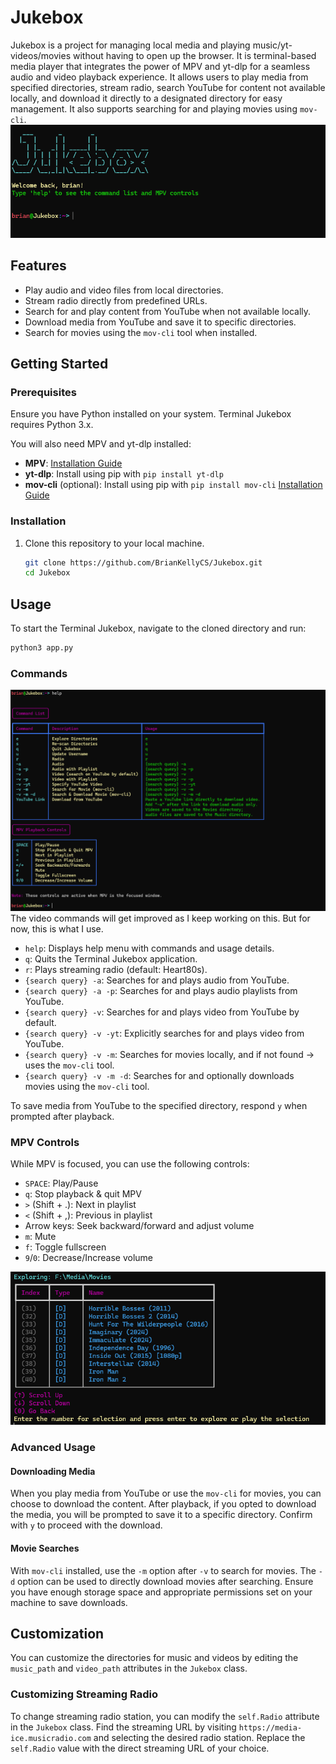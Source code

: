 # Jukebox

Jukebox is a project for managing local media and playing music/yt-videos/movies without having to open up the browser. It is terminal-based media player that integrates the power of MPV and yt-dlp for a seamless audio and video playback experience. It allows users to play media from specified directories, stream radio, search YouTube for content not available locally, and download it directly to a designated directory for easy management. It also supports searching for and playing movies using `mov-cli`.
![welcome screen](./images/welcome.png)
## Features

- Play audio and video files from local directories.
- Stream radio directly from predefined URLs.
- Search for and play content from YouTube when not available locally.
- Download media from YouTube and save it to specific directories.
- Search for movies using the `mov-cli` tool when installed.

## Getting Started

### Prerequisites

Ensure you have Python installed on your system. Terminal Jukebox requires Python 3.x.

You will also need MPV and yt-dlp installed:
- **MPV**: [Installation Guide](https://mpv.io/installation/)
- **yt-dlp**: Install using pip with `pip install yt-dlp`
- **mov-cli** (optional): Install using pip with `pip install mov-cli` [Installation Guide](https://github.com/mov-cli/mov-cli/wiki/Installation)

### Installation

1. Clone this repository to your local machine.
    ```bash
    git clone https://github.com/BrianKellyCS/Jukebox.git
    cd Jukebox
    ```

## Usage

To start the Terminal Jukebox, navigate to the cloned directory and run:

```bash
python3 app.py
```


### Commands
![help menu](./images/help.png)
The video commands will get improved as I keep working on this. But for now, this is what I use.

- `help`: Displays help menu with commands and usage details.
- `q`: Quits the Terminal Jukebox application.
- `r`: Plays streaming radio (default: Heart80s).
- `{search query} -a`: Searches for and plays audio from YouTube.
- `{search query} -a -p`: Searches for and plays audio playlists from YouTube.
- `{search query} -v`: Searches for and plays video from YouTube by default.
- `{search query} -v -yt`: Explicitly searches for and plays video from YouTube.
- `{search query} -v -m`: Searches for movies locally, and if not found -> uses the `mov-cli` tool.
- `{search query} -v -m -d`: Searches for and optionally downloads movies using the `mov-cli` tool.

To save media from YouTube to the specified directory, respond `y` when prompted after playback.

### MPV Controls

While MPV is focused, you can use the following controls:
- `SPACE`: Play/Pause
- `q`: Stop playback & quit MPV
- `>` (Shift + .): Next in playlist
- `<` (Shift + ,): Previous in playlist
- Arrow keys: Seek backward/forward and adjust volume
- `m`: Mute
- `f`: Toggle fullscreen
- `9`/`0`: Decrease/Increase volume


![Alt text describing the image](./images/explore.png)
### Advanced Usage

#### Downloading Media

When you play media from YouTube or use the `mov-cli` for movies, you can choose to download the content. After playback, if you opted to download the media, you will be prompted to save it to a specific directory. Confirm with `y` to proceed with the download.

#### Movie Searches

With `mov-cli` installed, use the `-m` option after `-v` to search for movies. The `-d` option can be used to directly download movies after searching. Ensure you have enough storage space and appropriate permissions set on your machine to save downloads.

## Customization

You can customize the directories for music and videos by editing the `music_path` and `video_path` attributes in the `Jukebox` class.

### Customizing Streaming Radio

To change streaming radio station, you can modify the `self.Radio` attribute in the `Jukebox` class. Find the streaming URL by visiting `https://media-ice.musicradio.com` and selecting the desired radio station. Replace the `self.Radio` value with the direct streaming URL of your choice.


